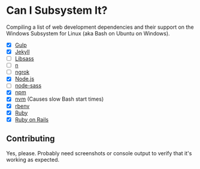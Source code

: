# Can I Subsystem It?

Compiling a list of web development dependencies and their support on the Windows Subsystem for Linux (aka Bash on Ubuntu on Windows).

- [x] [Gulp](http://gulpjs.com/)
- [x] [Jekyll](http://jekyllrb.com/)
- [ ] [Libsass](http://sass-lang.com/libsass)
- [ ] [n](https://github.com/tj/n)
- [ ] [ngrok](https://ngrok.com/)
- [x] [Node.js](https://nodejs.org/en/)
- [ ] [node-sass](https://github.com/sass/node-sass)
- [x] [npm](https://www.npmjs.com/)
- [x] [nvm](https://github.com/creationix/nvm) (Causes slow Bash start times)
- [x] [rbenv](https://github.com/rbenv/rbenv)
- [x] [Ruby](https://www.ruby-lang.org/)
- [x] [Ruby on Rails](http://rubyonrails.org/)

## Contributing

Yes, please. Probably need screenshots or console output to verify that it's working as expected.
